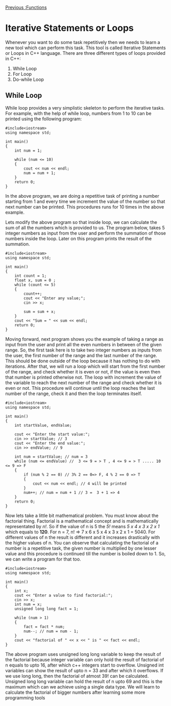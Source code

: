 [Previous :Functions](/4.%20Functions.md)

# Iterative Statements or Loops
Whenever you want to do some task repetitively then we needs to learn a new tool which can perform this task. This tool is called Iterative Statements or Loops in C++ language. 
There are three different types of loops provided in C++:

1. While Loop
2. For Loop
3. Do-while Loop


## While Loop

While loop provides a very simplistic skeleton to perform the iterative tasks. For example, with the help of while loop, numbers from 1 to 10 can be printed using the following program:

```
#include<iostream>
using namespace std;

int main()
{
	int num = 1;

	while (num <= 10)
	{
		cout << num << endl;
		num = num + 1;
	}
	return 0;
}
```

In the above program, we are doing a repetitive task of printing a number starting from 1 and every time we increment the value of the number so that next number can be printed. This procedures runs for 10 times in the above example.

Lets modify the above program so that inside loop, we can calculate the sum of all the numbers which is provided to us. 
The program below, takes 5 integer numbers as input from the user and perform the summation of those numbers inside the loop. Later on this program prints the result of the summation.

```
#include<iostream>
using namespace std;

int main()
{
	int count = 1;
	float x, sum = 0 ;
	while (count <= 5)
	{
		count++;
		cout << "Enter any value;";
		cin >> x;

		sum = sum + x;
	}
	cout << "Sum = " << sum << endl;
	return 0;
}
```

Moving forward, next program shows you the example of taking a range as input from the user and print all the even numbers in between of the given range. So, the first task here is to take two integer numbers as inputs from the user, the first number of the range and the last number of the range. This should be done outside of the loop because it has nothing to do with iterations. After that, we will run a loop which will start from the first number of the range, and check whether it is even or not, if the value is even then that number is printed otherwise not. The loop with increment the value of the variable to reach the next number of the range and check whether it is even or not. This procedure will continue until the loop reaches the last number of the range, check it and then the loop terminates itself.

```
#include<iostream>
using namespace std;

int main()
{
	int startValue, endValue;

	cout << "Enter the start value:";
	cin >> startValue; // 3
	cout << "Enter the end value:";
	cin >> endValue; // 9

	int num = startValue; // num = 3
	while (num <= endValue) //  3 <= 9 = > T , 4 <= 9 = > T ..... 10 <= 9 => F
	{
		if (num % 2 == 0) // 3% 2 == 0=> F, 4 % 2 == 0 => T
		{
			cout << num << endl; // 4 will be printed
		}
		num++; // num = num + 1 // 3 =  3 + 1 => 4
	}
	return 0;
}
```

Now lets take a little bit mathematical problem. You must know about the factorial thing. Factorial is a mathematical concept and is mathematically representated by *n!*. So if the value of n is 5 the *5!* means *5 x 4 x 3 x 2 x 1* which equals to **120**. For n = 7, n! => 7 x 6 x 5 x 4 x 3 x 2 x 1 =  5040. For different values of n the result is different and it increases drastically with the higher values of n. You can observe that calculating the factorial of a number is a repetitive task, the given number is multiplied by one lesser value and this procedure is continued till the number is boiled down to 1. So, we can write a program for that too.

```
#include<iostream>
using namespace std;

int main()
{
	int x;
	cout << "Enter a value to find factorial:";
	cin >> x;
	int num = x;
	unsigned long long fact = 1;

	while (num > 1)
	{
		fact = fact * num;
		num--; // num = num - 1;
	}
	cout << "factorial of " << x << " is " << fact << endl;
}
```

The above program uses unsigned long long variable to keep the result of the factorial because integer variable can only hold the result of factorial of n equals to upto 16, after which c++ integers start to overflow. Unsigned int variables can show the result of upto n = 33 and after which it overflows. If we use long long, then the factorial of atmost 39! can be calculated. Unsigned long long variable can hold the result of n upto 69 and this is the maximum which can we achieve using a single data type. We will learn to calculate the factorial of bigger numbers after learning some more programming tools





